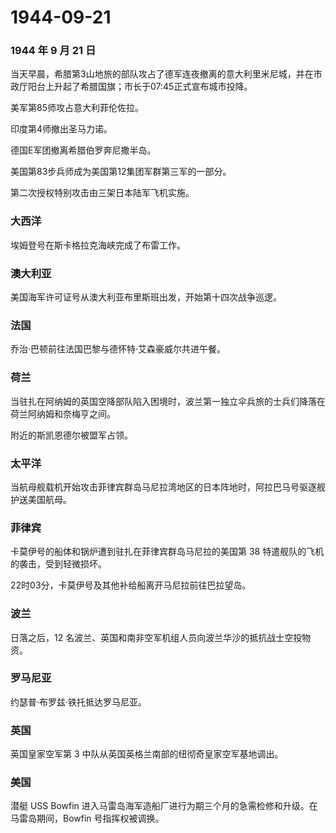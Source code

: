 # 1944-09-21

### 1944 年 9 月 21 日

当天早晨，希腊第3山地旅的部队攻占了德军连夜撤离的意大利里米尼城，并在市政厅阳台上升起了希腊国旗；市长于07:45正式宣布城市投降。

美军第85师攻占意大利菲伦佐拉。

印度第4师撤出圣马力诺。

德国E军团撤离希腊伯罗奔尼撒半岛。

美国第83步兵师成为美国第12集团军群第三军的一部分。

第二次授权特别攻击由三架日本陆军飞机实施。

### 大西洋

埃姆登号在斯卡格拉克海峡完成了布雷工作。

### 澳大利亚

美国海军许可证号从澳大利亚布里斯班出发，开始第十四次战争巡逻。

### 法国

乔治·巴顿前往法国巴黎与德怀特·艾森豪威尔共进午餐。

### 荷兰

当驻扎在阿纳姆的英国空降部队陷入困境时，波兰第一独立伞兵旅的士兵们降落在荷兰阿纳姆和奈梅亨之间。

附近的斯凯恩德尔被盟军占领。

### 太平洋

当航母舰载机开始攻击菲律宾群岛马尼拉湾地区的日本阵地时，阿拉巴马号驱逐舰护送美国航母。

### 菲律宾

卡莫伊号的船体和锅炉遭到驻扎在菲律宾群岛马尼拉的美国第 38
特遣舰队的飞机的袭击，受到轻微损坏。

22时03分，卡莫伊号及其他补给船离开马尼拉前往巴拉望岛。

### 波兰

日落之后，12
名波兰、英国和南非空军机组人员向波兰华沙的抵抗战士空投物资。

### 罗马尼亚

约瑟普·布罗兹·铁托抵达罗马尼亚。

### 英国

英国皇家空军第 3 中队从英国英格兰南部的纽彻奇皇家空军基地调出。

### 美国

潜艇 USS Bowfin
进入马雷岛海军造船厂进行为期三个月的急需检修和升级。在马雷岛期间，Bowfin
号指挥权被调换。